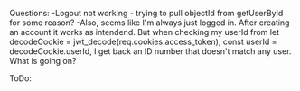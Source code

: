Questions:
-Logout not working - trying to pull objectId from getUserById for some reason?
-Also, seems like I'm always just logged in. After creating an account it works as intendend. But when checking my userId from let decodeCookie = jwt_decode(req.cookies.access_token), const userId = decodeCookie.userId, I get back an ID number that doesn't match any user. What is going on?

ToDo:  
